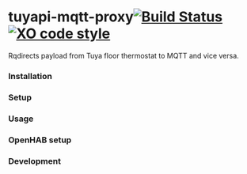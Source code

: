 tuyapi-mqtt-proxy[![Build Status](https://travis-ci.org/tonic48/tuyapi-mqtt-proxy.svg?branch=master)](https://travis-ci.org/tuyapi-mqtt-proxy/cli) [![XO code style](https://img.shields.io/badge/code_style-XO-5ed9c7.svg)](https://github.com/xojs/xo)
===========================

Rqdirects payload from Tuya floor thermostat to MQTT and vice versa.

### Installation

### Setup

### Usage

### OpenHAB setup

### Development


